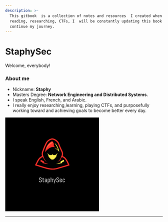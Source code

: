 ```yaml
---
description: >-
  This gitbook  is a collection of notes and resources  I created when learning,
  reading, researching, CTFs, I  will be constantly updating this book as I
  continue my journey.
---
```


# StaphySec

Welcome, everybody!

### About me

* Nickname: **Staphy**
* Masters Degree:  **Network Engineering and Distributed Systems**.
* I speak English, French, and Arabic.
* I  really enjoy researching,learning, playing CTFs, and purposefully working toward and achieving goals to become better every day.







![](.gitbook/assets/logo.jpg)





****
